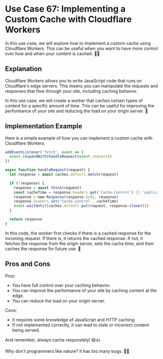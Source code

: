 # Use Case 67: Implementing a Custom Cache with Cloudflare Workers

In this use case, we will explore how to implement a custom cache using Cloudflare Workers. This can be useful when you want to have more control over how and when your content is cached. 🧠💡

## Explanation

Cloudflare Workers allows you to write JavaScript code that runs on Cloudflare's edge servers. This means you can manipulate the requests and responses that flow through your site, including caching behavior. 

In this use case, we will create a worker that caches certain types of content for a specific amount of time. This can be useful for improving the performance of your site and reducing the load on your origin server. 🚀

## Implementation Example

Here is a simple example of how you can implement a custom cache with Cloudflare Workers:

```javascript
addEventListener('fetch', event => {
  event.respondWith(handleRequest(event.request))
})

async function handleRequest(request) {
  let response = await caches.default.match(request)

  if (!response) {
    response = await fetch(request)
    const cacheTime = response.headers.get('Cache-Control') || 'public, max-age=14400'
    response = new Response(response.body, response)
    response.headers.set('Cache-Control', cacheTime)
    event.waitUntil(caches.default.put(request, response.clone()))
  }

  return response
}
```

In this code, the worker first checks if there is a cached response for the incoming request. If there is, it returns the cached response. If not, it fetches the response from the origin server, sets the cache time, and then caches the response for future use. 🔄

## Pros and Cons

Pros:
- You have full control over your caching behavior.
- You can improve the performance of your site by caching content at the edge.
- You can reduce the load on your origin server.

Cons:
- It requires some knowledge of JavaScript and HTTP caching.
- If not implemented correctly, it can lead to stale or incorrect content being served.

And remember, always cache responsibly! 😄👍

Why don't programmers like nature? It has too many bugs. 🐛😂